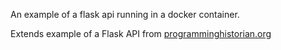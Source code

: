 An example of a flask api running in a docker container.

Extends example of a Flask API from [programminghistorian.org](http://programminghistorian.github.io/ph-submissions/lessons/creating-apis-with-python-and-flask)
